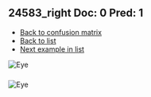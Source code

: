 ## 24583_right Doc: 0 Pred: 1
- [Back to confusion matrix](https://github.com/juliandewit/kaggle_retinopathy/blob/master/matrix.md)
- [Back to list](https://github.com/juliandewit/kaggle_retinopathy/blob/master/lists/01/list.md)
- [Next example in list](https://github.com/juliandewit/kaggle_retinopathy/blob/master/lists/01/24/2465_left.md)

![Eye](https://retinopaty.blob.core.windows.net/size1024/24583_right_0.jpeg)

### 

![Eye]()
